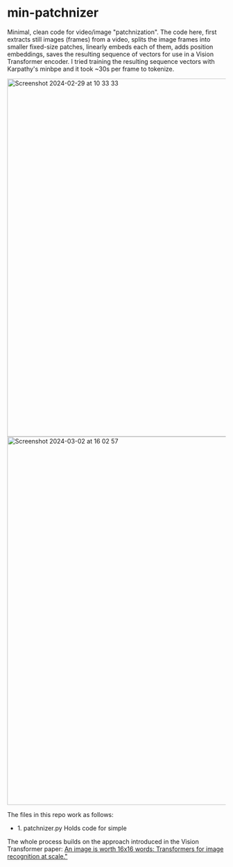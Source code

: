 # min-patchnizer

Minimal, clean code for video/image "patchnization". The code here, first extracts still images (frames) from a video, splits the image frames into smaller fixed-size patches, linearly embeds each of them, adds position embeddings, saves the resulting sequence of vectors for use in a Vision Transformer encoder. I tried training the resulting sequence vectors with Karpathy's minbpe and it took ~30s per frame to tokenize.

<img width="825" alt="Screenshot 2024-02-29 at 10 33 33" src="https://github.com/Jaykef/sora-patchnizer/assets/11355002/1aa23e7a-56ed-4e31-af4f-79e969734b0d">
<img width="849" alt="Screenshot 2024-03-02 at 16 02 57" src="https://github.com/Jaykef/min-patchnizer/assets/11355002/446e283b-950d-4c46-babc-8d8c459f15fb"><br>

The files in this repo work as follows:

<ul>
  <li>1. <a href-"https://github.com/Jaykef/min-patchnizer/blob/main/patchnizer.py">patchnizer.py</a> Holds code for simple </li>
</ul>


The whole process builds on the approach introduced in the Vision Transformer paper: <a href="https://arxiv.org/abs/2010.11929">An image is worth 16x16 words: Transformers for image recognition at scale."</a>

<br>

